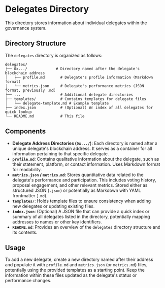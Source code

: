 # Delegates Directory

This directory stores information about individual delegates within the governance system.

## Directory Structure

The `delegates` directory is organized as follows:

```
delegates/
├── 0x.../             # Directory named after the delegate's blockchain address
│   ├── profile.md       # Delegate's profile information (Markdown format)
│   └── metrics.json     # Delegate's performance metrics (JSON format, previously .md)
├── ...                  # Additional delegate directories
├── templates/           # Contains templates for delegate files
│   └── delegate-template.md # Example template
├── index.json           # (Optional) An index of all delegates for quick lookup
└── README.md            # This file
```

## Components

- **Delegate Address Directories (`0x.../`)**: Each directory is named after a unique delegate's blockchain address. It serves as a container for all information pertaining to that specific delegate.
- **`profile.md`**: Contains qualitative information about the delegate, such as their statement, platform, or contact information. Uses Markdown format for readability.
- **`metrics.json` / `metrics.md`**: Stores quantitative data related to the delegate's performance and participation. This includes voting history, proposal engagement, and other relevant metrics. Stored either as structured JSON (`.json`) or potentially as Markdown with YAML frontmatter (`.md`).
- **`templates/`**: Holds template files to ensure consistency when adding new delegates or updating existing files.
- **`index.json`**: (Optional) A JSON file that can provide a quick index or summary of all delegates listed in the directory, potentially mapping addresses to names or other key identifiers.
- **`README.md`**: Provides an overview of the `delegates` directory structure and its contents.

## Usage

To add a new delegate, create a new directory named after their address and populate it with `profile.md` and `metrics.json` (or `metrics.md`) files, potentially using the provided templates as a starting point. Keep the information within these files updated as the delegate's status or performance changes.
